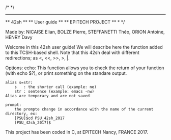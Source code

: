 /*								*\
**								**
**			    42sh				**
**			User guide				**
**		     EPITECH PROJECT				**
\*								*/

Made by:
	NICAISE Elian,
	BOLZE Pierre,
	STEFFANETTI Théo,
	ORION Antoine,
	HENRY Davy

Welcome in this 42sh user guide!
	We will describe here the function added to this TCSH-based shell. Note that this 42sh deal with different redirections;
	as <, <<, >>, >, |. 

Options:
	echo:
	This function allows you to check the return of your function (with echo $?),
	or print something on the standare output.

	alias s=str:
		s 	: the shorter call (example: ne)
		str	: sentence (example: emacs -nw)
	Alias are temporary and are not saved

	prompt:
		the prompte change in accordance with the name of the current directory, ex:
		[PSU]$cd PSU_42sh_2017
		[PSU_42sh_2017]$

This project has been coded in C, at EPITECH Nancy, FRANCE 2017.
